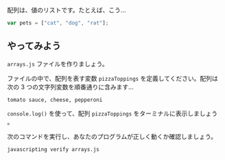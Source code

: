 配列は、値のリストです。たとえば、こう...

```js
var pets = ["cat", "dog", "rat"];
```

## やってみよう

`arrays.js` ファイルを作りましょう。

ファイルの中で、配列を表す変数 `pizzaToppings` を定義してください。配列は次の 3 つの文字列変数を順番通りに含みます...

`tomato sauce, cheese, pepperoni`

`console.log()` を使って、配列 `pizzaToppings` をターミナルに表示しましょう
。

次のコマンドを実行し、あなたのプログラムが正しく動くか確認しましょう。

```bash
javascripting verify arrays.js
```
